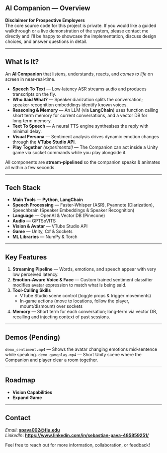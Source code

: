 ## AI Companion — Overview

**Disclaimer for Prospective Employers**  
The core source code for this project is private.  If you would like a guided walkthrough or a live demonstration of the system, please contact me directly and I’ll be happy to showcase the implementation, discuss design choices, and answer questions in detail.

---

## What Is It?
An **AI Companion** that listens, understands, reacts, and *comes to life* on screen in near‑real‑time.

* **Speech To Text** — Low‑latency ASR streams audio and produces transcripts on the fly.
* **Who Said What?** — Speaker diarization splits the conversation; speaker‑recognition embeddings identify known voices.
* **Reasoning & Memory** — An LLM (via **LangChain**) uses function calling short term memory for current conversations, and a vector DB for long‑term memory.
* **Text To Speech** — A neural TTS engine synthesises the reply with minimal delay.
* **Visual Persona** — Sentiment analysis drives dynamic emotion changes through the **VTube Studio API**.
* **Play Together** *(experimental)* — The Companion can act inside a Unity game via socket commands while you play alongside it.

All components are **stream‑pipelined** so the companion speaks & animates all within a few seconds.

---

## Tech Stack
* **Main Tools** — **Python**, **LangChain**
* **Speech Processing** — Faster‑Whisper (ASR), Pyannote (Diarization), Speechbrain (Speaker Embeddings & Speaker Recognition)
* **Language** — OpenAI & Vector DB (Pinecone)
* **Audio** — GPTSoVITS
* **Vision & Avatar** — VTube Studio API
* **Game** — Unity, C# & Sockets
* **ML Libraries** — NumPy & Torch

---

## Key Features
1. **Streaming Pipeline** — Words, emotions, and speech appear with very low perceived latency.
2. **Emotion‑Aware Voice & Face** — Custom trained sentiment classifier modifies avatar expression to match what is being said.
3. **Tool‑Calling Skills**
   * VTube Studio scene control (toggle props & trigger movements)
   * In‑game actions (move to locations, follow the player, mount/dismount) over sockets
4. **Memory** — Short term for each conversation; long‑term via vector DB, recalling and injecting context of past sessions.

---

## Demos (Pending)
`demo_sentiment.mp4` — Shows the avatar changing emotions mid‑sentence while speaking.
`demo_gameplay.mp4`  — Short Unity scene where the Companion and player clear a room together.

---

## Roadmap
- **Vision Capabilities**
- **Expand Game**

---

## Contact
*Email*: **spava002@fiu.edu**  
*LinkedIn*: **https://www.linkedin.com/in/sebastian-pava-485859251/**

Feel free to reach out for more information, collaboration, or feedback!

